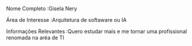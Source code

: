 Nome Completo :Gisela Nery

Área de Interesse :Arquitetura de softaware ou IA

Informações Relevantes :Quero estudar mais e me tornar uma profissional renomada na aréa de TI
